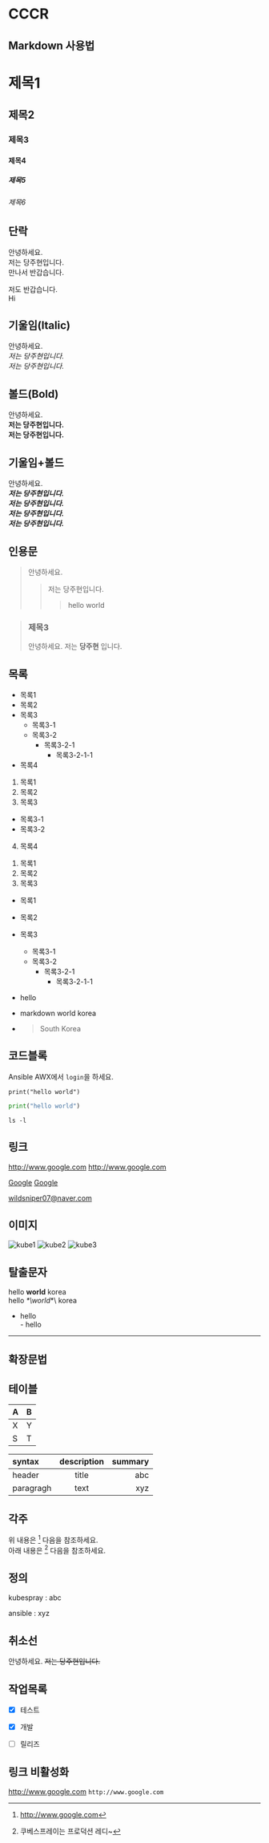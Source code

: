 # CCCR

Markdown 사용법
----

# 제목1
## 제목2
### 제목3
#### 제목4
##### 제목5
###### 제목6

단락
--------------------
안녕하세요.  
저는 당주현입니다.  
만나서 반갑습니다.  

  저도 반갑습니다.  
    Hi  



기울임(Italic)
-----
안녕하세요.  
*저는 당주현입니다.*  
_저는 당주현입니다._  



볼드(Bold)
------
안녕하세요.  
**저는 당주현입니다.**  
__저는 당주현입니다.__  



기울임+볼드
-------
안녕하세요.  
***저는 당주현입니다.***  
___저는 당주현입니다.___  
_**저는 당주현입니다.**_  
__*저는 당주현입니다.*__  



인용문
-------
> 안녕하세요.  
>> 저는 당주현입니다.
>>> hello world

> ### 제목3
> 안녕하세요. 저는 **당주현** 입니다.



목록
-------
- 목록1
- 목록2
- 목록3
  - 목록3-1
  - 목록3-2
    - 목록3-2-1
      - 목록3-2-1-1
- 목록4

1. 목록1
2. 목록2
3. 목록3
  - 목록3-1
  - 목록3-2
4. 목록4

1) 목록1
2) 목록2
3) 목록3

- 목록1
- 목록2
- 목록3
  + 목록3-1
  + 목록3-2
    * 목록3-2-1
      - 목록3-2-1-1


- hello
- markdown
  world
  korea
- > South Korea


코드블록
-------
Ansible AWX에서 ```login```을 하세요.  

```
print("hello world")
```

```python
print("hello world")
```

```shell
ls -l
```



링크
------
http://www.google.com
<http://www.google.com>

[Google](http://www.google.com)
[Google](http://www.google.com "구글")

<wildsniper07@naver.com>



이미지
------
![kube1](./kube.png)
![kube2](https://miro.medium.com/max/700/1*WCsqMt85nMP0DvYv0JnkOA.png)
![kube3](./kube.png "쿠버네티스")



탈출문자
-----
hello **world** korea  
hello *\*\world*\*\ korea

- hello  
\- hello



----
확장문법
----

테이블
-----
|A|B|
|-|-|
|X|Y|
|S|T|

| syntax | description | summary |
| :- | :-: | --: |
| header | title | abc |
| paragragh | text | xyz |


각주
----

위 내용은 [^1] 다음을 참조하세요.  
아래 내용은 [^kubespray] 다음을 참조하세요.  

[^1]: http://www.google.com  
[^kubespray]: 쿠베스프레이는 프로덕션 레디~



정의
-----
kubespray
: abc

ansible
: xyz



취소선
------
안녕하세요. ~~저는 당주현입니다.~~



작업목록
------
- [X] 테스트
- [X] 개발
- [ ] 릴리즈



링크 비활성화
-----
http://www.google.com
`http://www.google.com`


